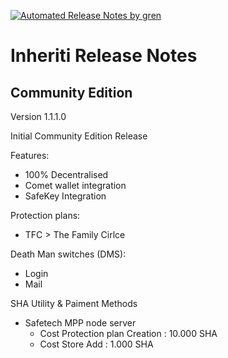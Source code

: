 [![Automated Release Notes by gren](https://img.shields.io/badge/Inheriti-Version%20V1.1.1.0-blue)](https://github-tools.github.io/github-release-notes/)

# Inheriti Release Notes

## Community Edition

Version 1.1.1.0

Initial Community Edition Release

Features:

 * 100% Decentralised
 * Comet wallet integration
 * SafeKey Integration

 Protection plans:

 * TFC > The Family Cirlce

 Death Man switches (DMS):

 * Login
 * Mail

SHA Utility & Paiment Methods

 * Safetech MPP node server
    - Cost Protection plan Creation : 10.000 SHA
    - Cost Store Add : 1.000 SHA